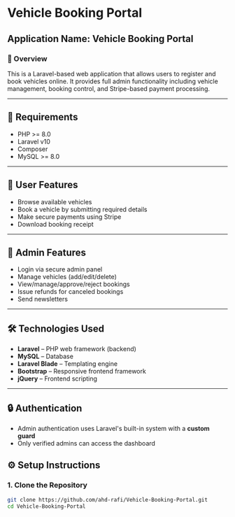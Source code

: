 # Vehicle Booking Portal

## Application Name: Vehicle Booking Portal

### 🚗 Overview

This is a Laravel-based web application that allows users to register and book vehicles online. It provides full admin functionality including vehicle management, booking control, and Stripe-based payment processing.

---

## 🔧 Requirements

- PHP >= 8.0
- Laravel v10
- Composer
- MySQL >= 8.0

---

## 👤 User Features

- Browse available vehicles
- Book a vehicle by submitting required details
- Make secure payments using Stripe
- Download booking receipt

---

## 🔐 Admin Features

- Login via secure admin panel
- Manage vehicles (add/edit/delete)
- View/manage/approve/reject bookings
- Issue refunds for canceled bookings
- Send newsletters

---

## 🛠️ Technologies Used

- **Laravel** – PHP web framework (backend)
- **MySQL** – Database
- **Laravel Blade** – Templating engine
- **Bootstrap** – Responsive frontend framework
- **jQuery** – Frontend scripting

---

## 🔒 Authentication

- Admin authentication uses Laravel's built-in system with a **custom guard**
- Only verified admins can access the dashboard



## ⚙️ Setup Instructions

### 1. Clone the Repository

```bash
git clone https://github.com/ahd-rafi/Vehicle-Booking-Portal.git
cd Vehicle-Booking-Portal
